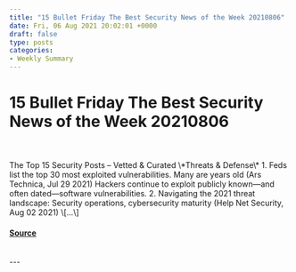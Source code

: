 ```yaml
---
title: "15 Bullet Friday The Best Security News of the Week 20210806"
date: Fri, 06 Aug 2021 20:02:01 +0000
draft: false
type: posts
categories: 
- Weekly Summary
---
```

# 15 Bullet Friday The Best Security News of the Week 20210806

<br/>

<br/>
The Top 15 Security Posts – Vetted & Curated \*Threats & Defense\* 1. Feds list the top 30 most exploited vulnerabilities. Many are years old (Ars Technica, Jul 29 2021) Hackers continue to exploit publicly known—and often dated—software vulnerabilities. 2. Navigating the 2021 threat landscape: Security operations, cybersecurity maturity (Help Net Security, Aug 02 2021) \[…\]

#### [Source](https://mosaicsecurity.com/2021/08/06/15-bullet-friday-the-best-security-news-of-the-week-2021-08-06/)

<br/>
---
